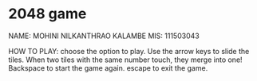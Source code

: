 # 2048 game
NAME: MOHINI NILKANTHRAO KALAMBE
MIS: 111503043

HOW TO PLAY:
  choose the option to play. 
  Use the arrow keys to slide the tiles.
  When two tiles with the same number touch, they merge into one!
  Backspace to start the game again.
  escape to exit the game.
    
